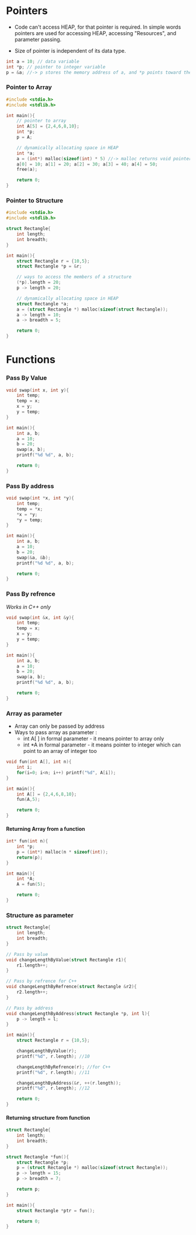 # Pointers

-   Code can't access HEAP, for that pointer is required. In simple words pointers are used for accessing HEAP, accessing "Resources", and parameter passing.

-   Size of pointer is independent of its data type.

```C
int a = 10; // data variable
int *p; // pointer to integer variable
p = &a; //-> p stores the memory address of a, and *p points toward the value stored at the memory address at 'a'
```

### Pointer to Array

```C
#include <stdio.h>
#include <stdlib.h>

int main(){
    // pointer to array
    int A[5] = {2,4,6,8,10};
    int *p;
    p = A;

    // dynamically allocating space in HEAP
    int *a;
    a = (int*) malloc(sizeof(int) * 5) //-> malloc returns void pointer, therefore it is needed to typecast to integer pointer
    a[0] = 10; a[1] = 20; a[2] = 30; a[3] = 40; a[4] = 50;
    free(a);

    return 0;
}
```

### Pointer to Structure

```C
#include <stdio.h>
#include <stdlib.h>

struct Rectangle{
    int length;
    int breadth;
}

int main(){
    struct Rectangle r = {10,5};
    struct Rectangle *p = &r;

    // ways to access the members of a structure
    (*p).length = 20;
    p -> length = 20;

    // dynamically allocating space in HEAP
    struct Rectangle *a;
    a = (struct Rectangle *) malloc(sizeof(struct Rectangle));
    a -> length = 10;
    a -> breadth = 5;

    return 0;
}
```

# Functions

### Pass By Value

```C
void swap(int x, int y){
    int temp;
    temp = x;
    x = y;
    y = temp;
}

int main(){
    int a, b;
    a = 10;
    b = 20;
    swap(a, b);
    printf("%d %d", a, b);

    return 0;
}
```

### Pass By address

```C
void swap(int *x, int *y){
    int temp;
    temp = *x;
    *x = *y;
    *y = temp;
}

int main(){
    int a, b;
    a = 10;
    b = 20;
    swap(&a, &b);
    printf("%d %d", a, b);

    return 0;
}
```

### Pass By refrence

_Works in C++ only_

```C++
void swap(int &x, int &y){
    int temp;
    temp = x;
    x = y;
    y = temp;
}

int main(){
    int a, b;
    a = 10;
    b = 20;
    swap(a, b);
    printf("%d %d", a, b);

    return 0;
}
```

### Array as parameter

-   Array can only be passed by address
-   Ways to pass array as parameter :
    -   int A[ ] in formal parameter - it means pointer to array only
    -   int \*A in formal parameter - it means pointer to integer which can point to an array of integer too

```C
void fun(int A[], int n){
    int i;
    for(i=0; i<n; i++) printf("%d", A[i]);
}

int main(){
    int A[] = {2,4,6,8,10};
    fun(A,5);

    return 0;
}
```

#### Returning Array from a function

```C
int* fun(int n){
    int *p;
    p = (int*) malloc(n * sizeof(int));
    return(p);
}

int main(){
    int *A;
    A = fun(5);

    return 0;
}
```

### Structure as parameter

```C
struct Rectangle{
    int length;
    int breadth;
}

// Pass by value
void changeLengthByValue(struct Rectangle r1){
    r1.length++;
}

// Pass by refrence for C++
void changeLengthByRefrence(struct Rectangle &r2){
    r2.length++;
}

// Pass by address
void changeLengthByAddress(struct Rectangle *p, int l){
    p -> length = l;
}

int main(){
    struct Rectangle r = {10,5};

    changeLengthByValue(r);
    printf("%d", r.length); //10

    changeLengthByRefrence(r); //for C++
    printf("%d", r.length); //11

    changeLengthByAddress(&r, ++(r.length));
    printf("%d", r.length); //12

    return 0;
}
```

#### Returning structure from function

```C
struct Rectangle{
    int length;
    int breadth;
}

struct Rectangle *fun(){
    struct Rectangle *p;
    p = (struct Rectangle *) malloc(sizeof(struct Rectangle));
    p -> length = 15;
    p -> breadth = 7;

    return p;
}

int main(){
    struct Rectangle *ptr = fun();

    return 0;
}
```